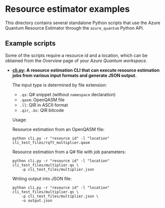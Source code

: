 # Resource estimator examples

This directory contains several standalone Python scripts that use the Azure
Quantum Resource Estimator through the `azure_quantum` Python API.

## Example scripts

Some of the scripts require a resource id and a location, which can be obtained
from the _Overview_ page of your _Azure Quantum workspace_.

* **[cli.py](./cli.py): A resource estimation CLI that can execute resource
  estimation jobs from various input formats and generate JSON output.**

  The input type is determined by file extension:

  * `.qs`: Q# snippet (without `namespace` declaration)
  * `.qasm`: OpenQASM file
  * `.ll`: QIR in ASCII format
  * `.qir`, `.bc`: QIR bitcode

  Usage:

  Resource estimation from an OpenQASM file:

  ```shell
  python cli.py -r "resource id" -l "location" cli_test_files/rqft_multiplier.qasm
  ```

  Resource estimation from a Q# file with job parameters:

  ```shell
  python cli.py -r "resource id" -l "location" cli_test_files/multiplier.qs \
      -p cli_test_files/multiplier.json
  ```

  Writing output into JSON file:

  ```shell
  python cli.py -r "resource id" -l "location" cli_test_files/multiplier.qs \
      -p cli_test_files/multiplier.json \
      -o output.json
  ```
